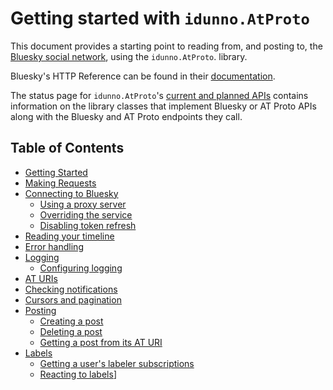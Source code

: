 # Getting started with `idunno.AtProto`

This document provides a starting point to reading from, and posting to, the [Bluesky social network](https://bsky.app/), using the `idunno.AtProto`. library. 

Bluesky's HTTP Reference can be found in their [documentation](https://docs.bsky.app/docs/category/http-reference).

The status page for `idunno.AtProto`'s [current and planned APIs](endpointStatus.md) contains information on the library classes that implement Bluesky or AT Proto APIs along with the Bluesky and AT Proto endpoints they call. 

## <a name="toc">Table of Contents</a>

* [Getting Started](gettingStarted.md#gettingStarted)
* [Making Requests](gettingStarted.md#makingRequests)
* [Connecting to Bluesky](gettingStarted.md#connecting)
    * [Using a proxy server](gettingStarted.md#usingAProxy)
    * [Overriding the service](gettingStarted.md#overridingTheService)
    * [Disabling token refresh](gettingStarted.md#disablingTokenRefresh)
* [Reading your timeline](timeline.md#timeline)
* [Error handling](timeline.md#errorHandling)
* [Logging](logging.md)
    * [Configuring logging](logging.md#configuring)
* [AT URIs](timeline.md#atURIs)
* [Checking notifications](notifications.md#checkingNotifications)
* [Cursors and pagination](notifications.md#cursorsPagination)
* [Posting](posting.md#posting)
    * [Creating a post](posting.md#creatingAPost)
    * [Deleting a post](posting.md#deletingAPost)
    * [Getting a post from its AT URI](posting.md#gettingAPost)
* [Labels](labels.md)
    * [Getting a user's labeler subscriptions](labels.md#labelSubscriptions)
    * [Reacting to labels](labels.md#labelReacting)]
